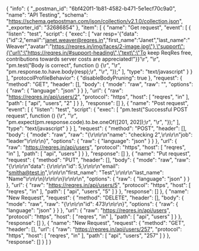 {
	"info": {
		"_postman_id": "6bf420f1-1b81-4582-b471-5e1ecf70c9a0",
		"name": "API Testing",
		"schema": "https://schema.getpostman.com/json/collection/v2.1.0/collection.json",
		"_exporter_id": "32686854"
	},
	"item": [
		{
			"name": "Get request",
			"event": [
				{
					"listen": "test",
					"script": {
						"exec": [
							"var resp='{\"data\":{\"id\":2,\"email\":\"janet.weaver@reqres.in\",\"first_name\":\"Janet\",\"last_name\":\"Weaver\",\"avatar\":\"https://reqres.in/img/faces/2-image.jpg\"},\"support\":{\"url\":\"https://reqres.in/#support-heading\",\"text\":\"To keep ReqRes free, contributions towards server costs are appreciated!\"}}'\r",
							"\r",
							"pm.test(\"Body is correct\", function () {\r",
							"\r",
							"pm.response.to.have.body(resp);\r",
							"\r",
							"});"
						],
						"type": "text/javascript"
					}
				}
			],
			"protocolProfileBehavior": {
				"disableBodyPruning": true
			},
			"request": {
				"method": "GET",
				"header": [],
				"body": {
					"mode": "raw",
					"raw": "",
					"options": {
						"raw": {
							"language": "json"
						}
					}
				},
				"url": {
					"raw": "https://reqres.in/api/users/2",
					"protocol": "https",
					"host": [
						"reqres",
						"in"
					],
					"path": [
						"api",
						"users",
						"2"
					]
				}
			},
			"response": []
		},
		{
			"name": "Post request",
			"event": [
				{
					"listen": "test",
					"script": {
						"exec": [
							"pm.test(\"Successful POST request\", function () {\r",
							"\r",
							"pm.expect(pm.response.code).to.be.oneOf([201, 202]);\r",
							"\r",
							"});"
						],
						"type": "text/javascript"
					}
				}
			],
			"request": {
				"method": "POST",
				"header": [],
				"body": {
					"mode": "raw",
					"raw": "{\r\n\r\n\"name\": \"checking 2\",\r\n\r\n\"job\": \"leader\"\r\n\r\n}",
					"options": {
						"raw": {
							"language": "json"
						}
					}
				},
				"url": {
					"raw": "https://reqres.in/api/users",
					"protocol": "https",
					"host": [
						"reqres",
						"in"
					],
					"path": [
						"api",
						"users"
					]
				}
			},
			"response": []
		},
		{
			"name": "Put request",
			"request": {
				"method": "PUT",
				"header": [],
				"body": {
					"mode": "raw",
					"raw": "{\r\n\r\n\"data\": {\r\n\r\n\"id\": 5,\r\n\r\n\"email\": \"smitha@test.in\",\r\n\r\n\"first_name\": \"Test\",\r\n\r\n\"last_name\": \"Name\"\r\n\r\n}\r\n\r\n}\r\n\r\n",
					"options": {
						"raw": {
							"language": "json"
						}
					}
				},
				"url": {
					"raw": "https://reqres.in/api/users/5",
					"protocol": "https",
					"host": [
						"reqres",
						"in"
					],
					"path": [
						"api",
						"users",
						"5"
					]
				}
			},
			"response": []
		},
		{
			"name": "New Request",
			"request": {
				"method": "DELETE",
				"header": [],
				"body": {
					"mode": "raw",
					"raw": "{\r\n\r\n\"id\": 473\r\n\r\n}",
					"options": {
						"raw": {
							"language": "json"
						}
					}
				},
				"url": {
					"raw": "https://reqres.in/api/users",
					"protocol": "https",
					"host": [
						"reqres",
						"in"
					],
					"path": [
						"api",
						"users"
					]
				}
			},
			"response": []
		},
		{
			"name": "New Request",
			"request": {
				"method": "GET",
				"header": [],
				"url": {
					"raw": "https://reqres.in/api/users/257",
					"protocol": "https",
					"host": [
						"reqres",
						"in"
					],
					"path": [
						"api",
						"users",
						"257"
					]
				}
			},
			"response": []
		}
	]
}
